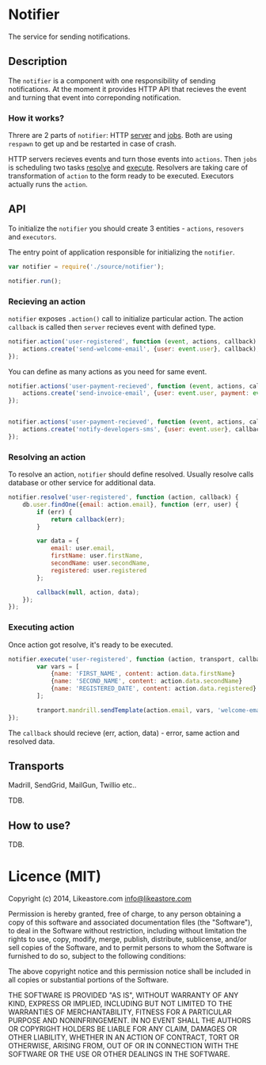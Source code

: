 # Notifier

The service for sending notifications.

## Description

The `notifier` is a component with one responsibility of sending notifications. At the moment it provides HTTP API that recieves the event and turning that event into correponding notification.

### How it works?

Threre are 2 parts of `notifier`: HTTP [server](/source/server.js) and [jobs](/source/jobs.js). Both are using `respawn` to get up and be restarted in case of crash.

HTTP servers recieves events and turn those events into `actions`. Then `jobs` is scheduling two tasks [resolve](/source/jobs/resolve.js) and [execute](/source/jobs/execute.js). Resolvers are taking care of transformation of `action` to the form ready to be executed. Executors actually runs the `action`.

## API

To initialize the `notifier` you should create 3 entities - `actions`, `resovers` and `executors`.

The entry point of application responsible for initializing the `notifier`.

```js
var notifier = require('./source/notifier');

notifier.run();
```

### Recieving an action

`notifier` exposes `.action()` call to initialize particular action. The action `callback` is called then `server` recieves event with defined type.

```js
notifier.action('user-registered', function (event, actions, callback) {
	actions.create('send-welcome-email', {user: event.user}, callback);
});
```

You can define as many actions as you need for same event.

```js
notifier.actions('user-payment-recieved', function (event, actions, callback) {
	actions.create('send-invoice-email', {user: event.user, payment: event.amount}, callback);
});


notifier.actions('user-payment-recieved', function (event, actions, callback) {
	actions.create('notify-developers-sms', {user: event.user}, callback);
});
```

### Resolving an action

To resolve an action, `notifier` should define resolved. Usually resolve calls database or other service for additional data.

```js
notifier.resolve('user-registered', function (action, callback) {
	db.user.findOne({email: action.email}, function (err, user) {
		if (err) {
			return callback(err);
		}

		var data = {
			email: user.email,
			firstName: user.firstName,
			secondName: user.secondName,
			registered: user.registered
		};

		callback(null, action, data);
	});
});
```

### Executing action

Once action got resolve, it's ready to be executed.

```js
notifier.execute('user-registered', function (action, transport, callback) {
		var vars = [
			{name: 'FIRST_NAME', content: action.data.firstName}
			{name: 'SECOND_NAME', content: action.data.secondName}
			{name: 'REGISTERED_DATE', content: action.data.registered}
		];

		tranport.mandrill.sendTemplate(action.email, vars, 'welcome-email', callback);
});
```

The `callback` should recieve (err, action, data) - error, same action and resolved data.

## Transports

Madrill, SendGrid, MailGun, Twillio etc..

TDB.

## How to use?

TDB.

# Licence (MIT)

Copyright (c) 2014, Likeastore.com info@likeastore.com

Permission is hereby granted, free of charge, to any person obtaining a copy of this software and associated documentation files (the "Software"), to deal in the Software without restriction, including without limitation the rights to use, copy, modify, merge, publish, distribute, sublicense, and/or sell copies of the Software, and to permit persons to whom the Software is furnished to do so, subject to the following conditions:

The above copyright notice and this permission notice shall be included in all copies or substantial portions of the Software.

THE SOFTWARE IS PROVIDED "AS IS", WITHOUT WARRANTY OF ANY KIND, EXPRESS OR IMPLIED, INCLUDING BUT NOT LIMITED TO THE WARRANTIES OF MERCHANTABILITY, FITNESS FOR A PARTICULAR PURPOSE AND NONINFRINGEMENT. IN NO EVENT SHALL THE AUTHORS OR COPYRIGHT HOLDERS BE LIABLE FOR ANY CLAIM, DAMAGES OR OTHER LIABILITY, WHETHER IN AN ACTION OF CONTRACT, TORT OR OTHERWISE, ARISING FROM, OUT OF OR IN CONNECTION WITH THE SOFTWARE OR THE USE OR OTHER DEALINGS IN THE SOFTWARE.
